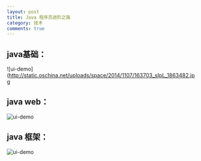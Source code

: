 ```yaml
---
layout: post
title: Java 程序员进阶之路
category: 技术
comments: true
---
```


## java基础：

![ui-demo](http://static.oschina.net/uploads/space/2014/1107/163703_sIpL_1863482.jpg

## java web：

![ui-demo](http://static.oschina.net/uploads/space/2014/1107/163750_VaM9_1863482.jpg)

## java 框架：

![ui-demo](http://static.oschina.net/uploads/space/2014/1107/164000_q4iF_1863482.jpg)
